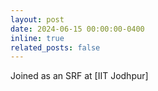 ```yaml
---
layout: post
date: 2024-06-15 00:00:00-0400
inline: true
related_posts: false
---
```


Joined as an SRF at [IIT Jodhpur]